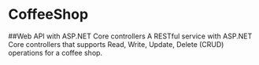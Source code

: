 # CoffeeShop
##Web API with ASP.NET Core controllers
A RESTful service with ASP.NET Core controllers that supports Read, Write, Update, Delete (CRUD) operations for a coffee shop.
